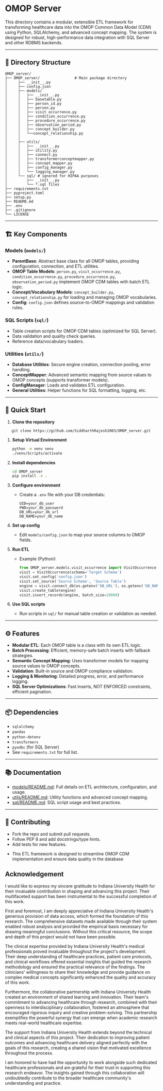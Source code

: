 # OMOP Server

This directory contains a modular, extensible ETL framework for transforming healthcare data into the OMOP Common Data Model (CDM) using Python, SQLAlchemy, and advanced concept mapping. The system is designed for robust, high-performance data integration with SQL Server and other RDBMS backends.

---

## 📁 Directory Structure

```
OMOP_server/
├── OMOP_server/                # Main package directory
│     ├── __init__.py
│     ├── config.json
│     ├── models/
│     │   ├── __init__.py
│     │   ├── basetable.py
│     │   ├── person_id.py
│     │   ├── person.py
│     │   ├── visit_occurrence.py
│     │   ├── condition_occurrence.py
│     │   ├── procedure_occurrence.py
│     │   ├── observation_period.py
│     │   ├── concept_builder.py
│     │   └──concept_relationship.py
│     │   
│     ├── utils/
│     │   ├── __init__.py
│     │   ├── utility.py
│     │   ├── connect.py
│     │   ├── transformerconceptmapper.py
│     │   ├── concept_mapper.py
│     │   ├── config_manager.py
│     │   └── logging_manager.py
│     └── sql/ # ignored for HIPAA purposes
│         ├── __init__.py
│         └── *.sql files   
├── requirements.txt
├── pyproject.toml
├── setup.py
├── README.md
├── .env
├── .gitignore
└── LICENSE
```

---

## 🏗️ Key Components

### Models (`models/`)
- **ParentBase**: Abstract base class for all OMOP tables, providing configuration, connection, and ETL utilities.
- **OMOP Table Models**: `person.py`, `visit_occurrence.py`, `condition_occurrence.py`, `procedure_occurrence.py`, `observation_period.py` implement OMOP CDM tables with batch ETL logic.
- **Concept/Vocabulary Models**: `concept_builder.py`, `concept_relationship.py` for loading and managing OMOP vocabularies.
- **Config**: `config.json` defines source-to-OMOP mappings and validation rules.

### SQL Scripts (`sql/`)
- Table creation scripts for OMOP CDM tables (optimized for SQL Server).
- Data validation and quality check queries.
- Reference data/vocabulary loaders.

### Utilities (`utils/`)
- **Database Utilities**: Secure engine creation, connection pooling, error handling.
- **ConceptMapper**: Advanced semantic mapping from source values to OMOP concepts (supports transformer models).
- **ConfigManager**: Loads and validates ETL configuration.
- **General Utilities**: Helper functions for SQL formatting, logging, etc.

---

## 🚀 Quick Start

1. **Clone the repository**
```git
   git clone https://github.com/SiddharthRajesh2003/OMOP_server.git
```

1. **Setup Virtual Environment**
   ```bash
   python -m venv venv
   ./venv/Scripts/activate
   ```

1. **Install dependencies**
   ```bash
   cd OMOP_server
   pip install -e .
   ```

1. **Configure environment**
   - Create a `.env` file with your DB credentials:
     ```
     UID=your_db_user
     PWD=your_db_password
     DB_URL=your_db_url
     DB_NAME=your_db_name
     ```

1. **Set up config**
   - Edit `models/config.json` to map your source columns to OMOP fields.

1. **Run ETL**
   - Example (Python):
     ```python
     from OMOP_server.models.visit_occurrence import VisitOccurrence
     visit = VisitOccurrence(schema='Target Schema')
     visit.set_config('config.json')
     visit.set_source('Source Schema', 'Source Table')
     engine = visit.connect_db(os.getenv('DB_URL'), os.getenv('DB_NAME'))
     visit.create_table(engine)
     visit.insert_records(engine, batch_size=20000)
     ```

1. **Use SQL scripts**
   - Run scripts in `sql/` for manual table creation or validation as needed.

---

## ⚙️ Features

- **Modular ETL**: Each OMOP table is a class with its own ETL logic.
- **Batch Processing**: Efficient, memory-safe batch inserts with fallback strategies.
- **Semantic Concept Mapping**: Uses transformer models for mapping source values to OMOP concepts.
- **Validation**: Built-in source and OMOP compliance validation.
- **Logging & Monitoring**: Detailed progress, error, and performance logging.
- **SQL Server Optimizations**: Fast inserts, NOT ENFORCED constraints, efficient pagination.

---

## 📦 Dependencies

- `sqlalchemy`
- `pandas`
- `python-dotenv`
- `transformers`
- `pyodbc` (for SQL Server)
- See `requirements.txt` for full list.

---

## 📚 Documentation

- [models/README.md](models/README.md): Full details on ETL architecture, configuration, and usage.
- [utils/README.md](utils/README.md): Utility functions and advanced concept mapping.
- [sql/README.md](sql/README.md): SQL script usage and best practices.

---

## 🤝 Contributing

- Fork the repo and submit pull requests.
- Follow PEP 8 and add docstrings/type hints.
- Add tests for new features.


* This ETL framework is designed to streamline OMOP CDM implementation and ensure data quality in the database

## Acknowledgement

I would like to express my sincere gratitude to Indiana University Health for their invaluable contribution in shaping and advancing this project. Their multifaceted support has been instrumental to the successful completion of this work.

First and foremost, I am deeply appreciative of Indiana University Health's generous provision of data access, which formed the foundation of this research. The comprehensive datasets made available through their system enabled robust analysis and provided the empirical basis necessary for drawing meaningful conclusions. Without this critical resource, the scope and depth of this project would not have been possible.

The clinical expertise provided by Indiana University Health's medical professionals proved invaluable throughout the project's development. Their deep understanding of healthcare practices, patient care protocols, and clinical workflows offered essential insights that guided the research methodology and ensured the practical relevance of the findings. The clinicians' willingness to share their knowledge and provide guidance on complex medical concepts significantly enhanced the quality and accuracy of this work.

Furthermore, the collaborative partnership with Indiana University Health created an environment of shared learning and innovation. Their team's commitment to advancing healthcare through research, combined with their openness to interdisciplinary collaboration, fostered an atmosphere that encouraged rigorous inquiry and creative problem-solving. This partnership exemplifies the powerful synergy that can emerge when academic research meets real-world healthcare expertise.

The support from Indiana University Health extends beyond the technical and clinical aspects of this project. Their dedication to improving patient outcomes and advancing healthcare delivery aligned perfectly with the goals of this research, creating a shared vision that motivated excellence throughout the process.

I am honored to have had the opportunity to work alongside such dedicated healthcare professionals and am grateful for their trust in supporting this research endeavor. The insights gained through this collaboration will undoubtedly contribute to the broader healthcare community's understanding and practice.
